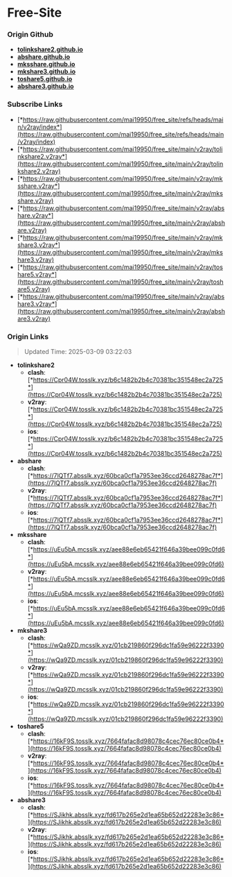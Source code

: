 # Free-Site

### Origin Github

- [**tolinkshare2.github.io**](https://github.com/tolinkshare2/tolinkshare2.github.io)
- [**abshare.github.io**](https://github.com/abshare/abshare.github.io)
- [**mksshare.github.io**](https://github.com/mksshare/mksshare.github.io)
- [**mkshare3.github.io**](https://github.com/mkshare3/mkshare3.github.io)
- [**toshare5.github.io**](https://github.com/toshare5/toshare5.github.io)
- [**abshare3.github.io**](https://github.com/abshare3/abshare3.github.io)

### Subscribe Links

- [*https://raw.githubusercontent.com/mai19950/free_site/refs/heads/main/v2ray/index*](https://raw.githubusercontent.com/mai19950/free_site/refs/heads/main/v2ray/index)
- [*https://raw.githubusercontent.com/mai19950/free_site/main/v2ray/tolinkshare2.v2ray*](https://raw.githubusercontent.com/mai19950/free_site/main/v2ray/tolinkshare2.v2ray)
- [*https://raw.githubusercontent.com/mai19950/free_site/main/v2ray/mksshare.v2ray*](https://raw.githubusercontent.com/mai19950/free_site/main/v2ray/mksshare.v2ray)
- [*https://raw.githubusercontent.com/mai19950/free_site/main/v2ray/abshare.v2ray*](https://raw.githubusercontent.com/mai19950/free_site/main/v2ray/abshare.v2ray)
- [*https://raw.githubusercontent.com/mai19950/free_site/main/v2ray/mkshare3.v2ray*](https://raw.githubusercontent.com/mai19950/free_site/main/v2ray/mkshare3.v2ray)
- [*https://raw.githubusercontent.com/mai19950/free_site/main/v2ray/toshare5.v2ray*](https://raw.githubusercontent.com/mai19950/free_site/main/v2ray/toshare5.v2ray)
- [*https://raw.githubusercontent.com/mai19950/free_site/main/v2ray/abshare3.v2ray*](https://raw.githubusercontent.com/mai19950/free_site/main/v2ray/abshare3.v2ray)

### Origin Links

> Updated Time: 2025-03-09 03:22:03

- **tolinkshare2**
  - **clash**: [*https://Cpr04W.tosslk.xyz/b6c1482b2b4c70381bc351548ec2a725*](https://Cpr04W.tosslk.xyz/b6c1482b2b4c70381bc351548ec2a725)
  - **v2ray**: [*https://Cpr04W.tosslk.xyz/b6c1482b2b4c70381bc351548ec2a725*](https://Cpr04W.tosslk.xyz/b6c1482b2b4c70381bc351548ec2a725)
  - **ios**: [*https://Cpr04W.tosslk.xyz/b6c1482b2b4c70381bc351548ec2a725*](https://Cpr04W.tosslk.xyz/b6c1482b2b4c70381bc351548ec2a725)
- **abshare**
  - **clash**: [*https://7lQTf7.absslk.xyz/60bca0cf1a7953ee36ccd2648278ac7f*](https://7lQTf7.absslk.xyz/60bca0cf1a7953ee36ccd2648278ac7f)
  - **v2ray**: [*https://7lQTf7.absslk.xyz/60bca0cf1a7953ee36ccd2648278ac7f*](https://7lQTf7.absslk.xyz/60bca0cf1a7953ee36ccd2648278ac7f)
  - **ios**: [*https://7lQTf7.absslk.xyz/60bca0cf1a7953ee36ccd2648278ac7f*](https://7lQTf7.absslk.xyz/60bca0cf1a7953ee36ccd2648278ac7f)
- **mksshare**
  - **clash**: [*https://uEu5bA.mcsslk.xyz/aee88e6eb65421f646a39bee099c0fd6*](https://uEu5bA.mcsslk.xyz/aee88e6eb65421f646a39bee099c0fd6)
  - **v2ray**: [*https://uEu5bA.mcsslk.xyz/aee88e6eb65421f646a39bee099c0fd6*](https://uEu5bA.mcsslk.xyz/aee88e6eb65421f646a39bee099c0fd6)
  - **ios**: [*https://uEu5bA.mcsslk.xyz/aee88e6eb65421f646a39bee099c0fd6*](https://uEu5bA.mcsslk.xyz/aee88e6eb65421f646a39bee099c0fd6)
- **mkshare3**
  - **clash**: [*https://wQa9ZD.mcsslk.xyz/01cb219860f296dc1fa59e96222f3390*](https://wQa9ZD.mcsslk.xyz/01cb219860f296dc1fa59e96222f3390)
  - **v2ray**: [*https://wQa9ZD.mcsslk.xyz/01cb219860f296dc1fa59e96222f3390*](https://wQa9ZD.mcsslk.xyz/01cb219860f296dc1fa59e96222f3390)
  - **ios**: [*https://wQa9ZD.mcsslk.xyz/01cb219860f296dc1fa59e96222f3390*](https://wQa9ZD.mcsslk.xyz/01cb219860f296dc1fa59e96222f3390)
- **toshare5**
  - **clash**: [*https://16kF9S.tosslk.xyz/7664fafac8d98078c4cec76ec80ce0b4*](https://16kF9S.tosslk.xyz/7664fafac8d98078c4cec76ec80ce0b4)
  - **v2ray**: [*https://16kF9S.tosslk.xyz/7664fafac8d98078c4cec76ec80ce0b4*](https://16kF9S.tosslk.xyz/7664fafac8d98078c4cec76ec80ce0b4)
  - **ios**: [*https://16kF9S.tosslk.xyz/7664fafac8d98078c4cec76ec80ce0b4*](https://16kF9S.tosslk.xyz/7664fafac8d98078c4cec76ec80ce0b4)
- **abshare3**
  - **clash**: [*https://SJikhk.absslk.xyz/fd617b265e2d1ea65b652d22283e3c86*](https://SJikhk.absslk.xyz/fd617b265e2d1ea65b652d22283e3c86)
  - **v2ray**: [*https://SJikhk.absslk.xyz/fd617b265e2d1ea65b652d22283e3c86*](https://SJikhk.absslk.xyz/fd617b265e2d1ea65b652d22283e3c86)
  - **ios**: [*https://SJikhk.absslk.xyz/fd617b265e2d1ea65b652d22283e3c86*](https://SJikhk.absslk.xyz/fd617b265e2d1ea65b652d22283e3c86)

